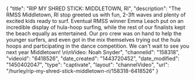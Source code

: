 {
    "title": "RIP MY SHRED STICK: MIDDLETOWN, RI",
    "description": "The RMSS Middletown, RI stop greeted us with fun, 2-3ft waves and plenty of excited kids ready to surf. Eventual RMSS winner Emma Leach put on an incredible display of hula-hoop surfing, while the rest of our finalists kept the beach equally as entertained. Our pro crew was on hand to help the younger surfers, and even got in the mix themselves trying out the hula hoops and participating in the dance competition. We can't wait to see you next year Middletown! \n\nVideo: Noah Snyder",
    "channelid": "158318",
    "videoid": "6418526",
    "date_created": "1443720452",
    "date_modified": "1450402047",
    "type": "captivate",
    "layout": "channelVideo",
    "url": "\/hurley\/rip-my-shred-stick-middletown-ri\/158318-6418526"
}